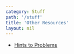 ```yaml
---
category: Stuff
path: '/stuff'
title: 'Other Resources'
layout: nil
---
```


* [Hints to Problems](assets/PBoC2_Problems_Hints02-08-13.pdf)